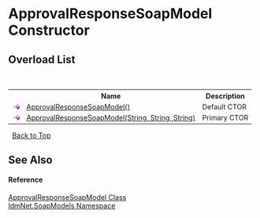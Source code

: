 # ApprovalResponseSoapModel Constructor 
 


## Overload List
&nbsp;<table><tr><th></th><th>Name</th><th>Description</th></tr><tr><td>![Public method](media/pubmethod.gif "Public method")</td><td><a href="M_IdmNet_SoapModels_ApprovalResponseSoapModel__ctor">ApprovalResponseSoapModel()</a></td><td>
Default CTOR</td></tr><tr><td>![Public method](media/pubmethod.gif "Public method")</td><td><a href="M_IdmNet_SoapModels_ApprovalResponseSoapModel__ctor_1">ApprovalResponseSoapModel(String, String, String)</a></td><td>
Primary CTOR</td></tr></table>&nbsp;
<a href="#approvalresponsesoapmodel-constructor">Back to Top</a>

## See Also


#### Reference
<a href="T_IdmNet_SoapModels_ApprovalResponseSoapModel">ApprovalResponseSoapModel Class</a><br /><a href="N_IdmNet_SoapModels">IdmNet.SoapModels Namespace</a><br />